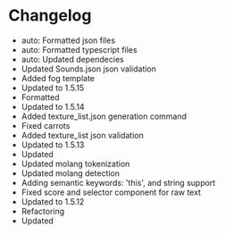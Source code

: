 # Changelog 
- auto: Formatted json files
- auto: Formatted typescript files
- auto: Updated dependecies
- Updated Sounds.json json validation
- Added fog template
- Updated to 1.5.15
- Formatted
- Updated to 1.5.14
- Added texture_list.json generation command
- Fixed carrots
- Added texture_list json validation
- Updated to 1.5.13
- Updated
- Updated molang tokenization
- Updated molang detection
- Adding semantic keywords: 'this', and string support
- Fixed score and selector component for raw  text
- Updated to 1.5.12
- Refactoring
- Updated